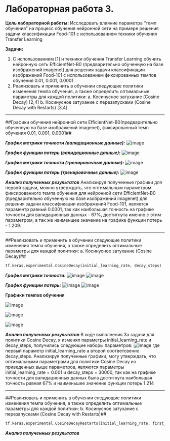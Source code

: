 # Лабораторная работа 3.

**Цель лабораторной работы:**  Исследовать влияние параметра “темп обучения” на
процесс обучения нейронной сети на примере решения задачи классификации Food-101 с
использованием техники обучения Transfer Learning

**Задачи:**

1. С использованием [1] и техники обучения Transfer Learning обучить нейронную сеть
EfficientNet-B0 (предварительно обученную на базе изображений imagenet) для
решения задачи классификации изображений Food-101 с использованием
фиксированных темпов обучения 0.01, 0.001, 0.0001
2. Реализовать и применить в обучении следующие политики изменения темпа
обучения, а также определить оптимальные параметры для каждой политики:
a. Косинусное затухание (Cosine Decay) [2,4]
b. Косинусное затухание с перезапусками (Cosine Decay with Restarts) [3,4]

<hr/>

##Графики обучения нейронной сети EfficientNet-B0(предварительно обученную на базе изображений imagenet), фиксированный темп обучения 0.01, 0.001, 0.0001##


***График метрики точности (валидационные данные):***
![image](https://user-images.githubusercontent.com/56519328/116857070-dba80380-ac04-11eb-8f6f-6d2324459e95.png)

***График функции потерь (валидационные данные):***
![image](https://user-images.githubusercontent.com/56519328/116857707-ec0cae00-ac05-11eb-84eb-de0f31d7e606.png)

***График метрики точности (тренировочные данные):***
![image](https://user-images.githubusercontent.com/56519328/116857553-abad3000-ac05-11eb-94f2-d10d81e55ca4.png)

***График функции потерь (тренировочные данные):***
![image](https://user-images.githubusercontent.com/56519328/116857680-e1521900-ac05-11eb-8185-f91f032691fd.png)


***Анализ полученных результатов***
Анализируя полученные графики для первой задачи, можно утверждать, что оптимальным параметром фиксированного темпа обучения для нейронной сети EfficientNet-B0 (предварительно обученную на базе изображений imagenet) для решения задачи классификации изображений Food-101, является параментр равный 0.0001, так как наибольшая точность на графике точности для валидационных данных - 67%, достигнута именно с этим параметром, а так же наименшее значение на графике функции  потерь - 1.209.

<hr/>

##Реализовать и применить в обучении следующие политики изменения темпа
обучения, а также определить оптимальные параметры для каждой политики:
a. Косинусное затухание (Cosine Decay)##

```python
tf.keras.experimental.CosineDecay(initial_learning_rate, decay_steps)
```

***График метрики точности:***
![image](https://user-images.githubusercontent.com/56519328/116806456-ca43f600-ab35-11eb-85d8-dfe48f2b8490.png)
![image](https://user-images.githubusercontent.com/56519328/116806459-d16b0400-ab35-11eb-90f5-6e8513cc6f9b.png)


***График функции потерь:***
![image](https://user-images.githubusercontent.com/56519328/116806472-e34ca700-ab35-11eb-93c5-339967b5cb71.png)
![image](https://user-images.githubusercontent.com/56519328/116806476-e9db1e80-ab35-11eb-985b-a2e131ee2fc3.png)


 **Графики темпов обучения**
 
![image](https://user-images.githubusercontent.com/56519328/116860249-f3ce5180-ac09-11eb-885d-8c1a3578b52d.png)
 
![image](https://user-images.githubusercontent.com/56519328/116860640-8e2e9500-ac0a-11eb-88d5-25902b056c9d.png)

![image](https://user-images.githubusercontent.com/56519328/116860992-12811800-ac0b-11eb-8728-1f7c60fb02e6.png)

***Анализ полученных результатов***
В ходе выполнения 3а задачи для политики Cosine Decay, я изменял параметры initial_learning_rate и decay_steps, получились следующие наборы параметров: 
![image](https://user-images.githubusercontent.com/56519328/116862273-2f1e4f80-ac0d-11eb-8c31-60649e886a98.png)
где первый параметр initial_learning_rate а второй соответсвенно decay_steps. Анализируя полученные графики, могу утверждать, что оптимальными параметрами для политики Cosine Decay из приведенных выше параметров, являются параметры initial_learning_rate = 0.001 и decay_steps = 30000, так как на графике точности для валидационных данных была достигнута наибольшая точность равная 67% и наименьшее значение функции потерь 1.214

<hr/>
 
##Реализовать и применить в обучении следующие политики изменения темпа
обучения, а также определить оптимальные параметры для каждой политики:
b. Косинусное затухание с перезапусками (Cosine Decay with Restarts)##

 ```python
tf.keras.experimental.CosineDecayRestarts(initial_learning_rate, first_decay_steps, t_mul=2.0, m_mul=1.0)
```
 

***Анализ полученных результатов***

